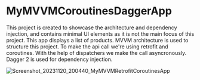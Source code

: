# MyMVVMCoroutinesDaggerApp

This project is created to showcase the architecture and dependency injection, and contains minimal UI elements as it is not the main focus of this project.
This app displays a list of products. 
MVVM architecture is used to structure this project. To make the api call we're using retrofit and coroutines. With the help of dispatchers
we make the call asyncronously. Dagger 2 is used for dependency injection. 


![Screenshot_20231120_200440_MyMVVMRetrofitCoroutinesApp](https://github.com/MRI1822/MyMVVMCoroutinesDaggerApp/assets/17109748/4e187639-11a8-4dba-af35-97c688f70506)
